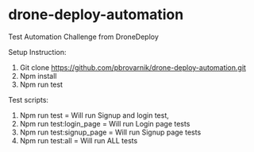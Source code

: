 # drone-deploy-automation
Test Automation Challenge from DroneDeploy

Setup Instruction:
1. Git clone https://github.com/pbrovarnik/drone-deploy-automation.git
2. Npm install
3. Npm run test

Test scripts:
1. Npm run test = Will run Signup and login test,
2. Npm run test:login_page = Will run Login page tests
3. Npm run test:signup_page = Will run Signup page tests
4. Npm run test:all = Will run ALL tests
